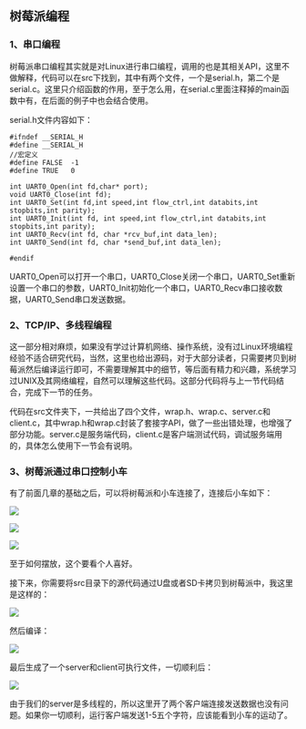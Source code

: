 ## 树莓派编程 ##

### 1、串口编程 ###

树莓派串口编程其实就是对Linux进行串口编程，调用的也是其相关API，这里不做解释，代码可以在src下找到，其中有两个文件，一个是serial.h，第二个是serial.c。这里只介绍函数的作用，至于怎么用，在serial.c里面注释掉的main函数中有，在后面的例子中也会结合使用。

serial.h文件内容如下：

	#ifndef __SERIAL_H
	#define __SERIAL_H
	//宏定义
	#define FALSE  -1
	#define TRUE   0
	
	int UART0_Open(int fd,char* port);
	void UART0_Close(int fd);
	int UART0_Set(int fd,int speed,int flow_ctrl,int databits,int stopbits,int parity);
	int UART0_Init(int fd, int speed,int flow_ctrl,int databits,int stopbits,int parity);
	int UART0_Recv(int fd, char *rcv_buf,int data_len);
	int UART0_Send(int fd, char *send_buf,int data_len);
	
	#endif

UART0_Open可以打开一个串口，UART0_Close关闭一个串口，UART0_Set重新设置一个串口的参数，UART0_Init初始化一个串口，UART0_Recv串口接收数据，UART0_Send串口发送数据。

### 2、TCP/IP、多线程编程 ###

这一部分相对麻烦，如果没有学过计算机网络、操作系统，没有过Linux环境编程经验不适合研究代码，当然，这里也给出源码，对于大部分读者，只需要拷贝到树莓派然后编译运行即可，不需要理解其中的细节，等后面有精力和兴趣，系统学习过UNIX及其网络编程，自然可以理解这些代码。这部分代码将与上一节代码结合，完成下一节的任务。

代码在src文件夹下，一共给出了四个文件，wrap.h、wrap.c、server.c和client.c，其中wrap.h和wrap.c封装了套接字API，做了一些出错处理，也增强了部分功能。server.c是服务端代码，client.c是客户端测试代码，调试服务端用的，具体怎么使用下一节会有说明。

### 3、树莓派通过串口控制小车 ###

有了前面几章的基础之后，可以将树莓派和小车连接了，连接后小车如下：

![](https://i.imgur.com/rNsxHJM.jpg)

![](https://i.imgur.com/RoMutqX.jpg)

![](https://i.imgur.com/eGpitDA.jpg)

至于如何摆放，这个要看个人喜好。

接下来，你需要将src目录下的源代码通过U盘或者SD卡拷贝到树莓派中，我这里是这样的：

![](https://i.imgur.com/9wSE2eD.jpg)

然后编译：

![](https://i.imgur.com/J3iFlnR.jpg)

最后生成了一个server和client可执行文件，一切顺利后：

![](https://i.imgur.com/C3zdHTk.jpg)

由于我们的server是多线程的，所以这里开了两个客户端连接发送数据也没有问题。如果你一切顺利，运行客户端发送1-5五个字符，应该能看到小车的运动了。